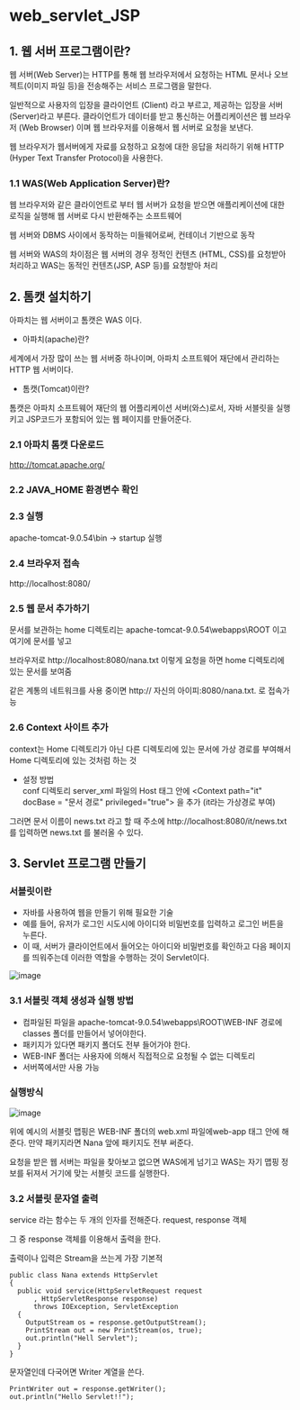 # web_servlet_JSP

## 1. 웹 서버 프로그램이란?

웹 서버(Web Server)는 HTTP를 통해 웹 브라우저에서 요청하는 HTML 문서나 오브젝트(이미지 파일 등)을 전송해주는 서비스 프로그램을 말한다.

일반적으로 사용자의 입장을 클라이언트 (Client) 라고 부르고, 제공하는 입장을 서버 (Server)라고 부른다. 클라이언트가 데이터를 받고 통신하는 어플리케이션은 웹 브라우저 (Web Browser) 이며 웹 브라우저를 이용해서 웹 서버로 요청을 보낸다.

웹 브라우저가 웹서버에게 자료를 요청하고 요청에 대한 응답을 처리하기 위해 HTTP (Hyper Text Transfer Protocol)을 사용한다.

### 1.1 WAS(Web Application Server)란?

웹 브라우저와 같은 클라이언트로 부터 웹 서버가 요청을 받으면 애플리케이션에 대한 로직을 실행해 웹 서버로 다시 반환해주는 소프트웨어

웹 서버와 DBMS 사이에서 동작하는 미들웨어로써, 컨테이너 기반으로 동작

웹 서버와 WAS의 차이점은 웹 서버의 경우 정적인 컨텐츠 (HTML, CSS)를 요청받아 처리하고 WAS는 동적인 컨텐츠(JSP, ASP 등)를 요청받아 처리

## 2. 톰캣 설치하기

  아파치는 웹 서버이고 톰캣은 WAS 이다.

- 아파치(apache)란?

세계에서 가장 많이 쓰는 웹 서버중 하나이며, 아파치 소프트웨어 재단에서 관리하는 HTTP 웹 서버이다.

- 톰캣(Tomcat)이란?

톰캣은 아파치 소프트웨어 재단의 웹 어플리케이션 서버(와스)로서, 자바 서블릿을 실행키고 JSP코드가 포함되어 있는 웹 페이지를 만들어준다. 

### 2.1 아파치 톰캣 다운로드 

http://tomcat.apache.org/

### 2.2 JAVA_HOME 환경변수 확인

### 2.3 실행

apache-tomcat-9.0.54\bin -> startup 실행

### 2.4 브라우저 접속

http://localhost:8080/

### 2.5 웹 문서 추가하기

문서를 보관하는 home 디렉토리는 apache-tomcat-9.0.54\webapps\ROOT 이고 여기에 문서를 넣고

브라우저로 http://localhost:8080/nana.txt 이렇게 요청을 하면 home 디렉토리에 있는 문서를 보여줌

같은 계통의 네트워크를 사용 중이면 http:// 자신의 아이피:8080/nana.txt. 로 접속가능

### 2.6 Context 사이트 추가

context는 Home 디렉토리가 아닌 다른 디렉토리에 있는 문서에 가상 경로를 부여해서 Home 디렉토리에 있는 것처럼 하는 것

- 설정 방법 <br>
conf 디렉토리 server_xml 파일의 Host 태그 안에 \<Context path="it" docBase = "문서 경로" privileged="true"> 을 추가 (it라는 가상경로 부여)

그러면 문서 이름이 news.txt 라고 할 때 주소에 http://localhost:8080/it/news.txt를 입력하면 news.txt 를 불러올 수 있다.


## 3. Servlet 프로그램 만들기

### 서블릿이란

- 자바를 사용하여 웹을 만들기 위해 필요한 기술
- 예를 들어, 유저가 로그인 시도시에 아이디와 비밀번호를 입력하고 로그인 버튼을 누른다.
- 이 때, 서버가 클라이언트에서 들어오는 아이디와 비밀번호를 확인하고 다음 페이지를 띄워주는데 이러한 역할을 수행하는 것이 Servlet이다.

![image](https://user-images.githubusercontent.com/81665608/139850953-f14d5678-d5cc-4e0b-bd2c-920f4537e91a.png)

### 3.1 서블릿 객체 생성과 실행 방법

- 컴파일된 파일을 apache-tomcat-9.0.54\webapps\ROOT\WEB-INF 경로에 classes 폴더를 만들어서 넣어야한다.
- 패키지가 있다면 패키지 폴더도 전부 들어가야 한다.
- WEB-INF 폴더는 사용자에 의해서 직접적으로 요청될 수 없는 디렉토리
- 서버쪽에서만 사용 가능

### 실행방식
![image](https://user-images.githubusercontent.com/81665608/139854934-bf9ce1ba-3671-4890-98c8-4d2cb8ba6f45.png)

위에 예시의 서블릿 맵핑은 WEB-INF 폴더의 web.xml 파일에web-app 태그 안에 해준다. 만약 패키지라면 Nana 앞에 패키지도 전부 써준다.

요청을 받은 웹 서버는 파일을 찾아보고 없으면 WAS에게 넘기고 WAS는 자기 맵핑 정보를 뒤져서 거기에 맞는 서블릿 코드를 실행한다.

### 3.2 서블릿 문자열 출력

service 라는 함수는 두 개의 인자를 전해준다. request, response 객체

그 중 response 객체를 이용해서 출력을 한다.

출력이나 입력은 Stream을 쓰는게 가장 기본적

    public class Nana extends HttpServlet
    {
      public void service(HttpServletRequest request
          , HttpServletResponse response)
          throws IOException, ServletException
      {
        OutputStream os = response.getOutputStream();
        PrintStream out = new PrintStream(os, true);
        out.println("Hell Servlet");
      }
    }
 
문자열인데 다국어면 Writer 계열을 쓴다.

    PrintWriter out = response.getWriter();
    out.println("Hello Servlet!!");





























